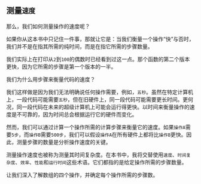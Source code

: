 ## 测量`速度`

那么，我们如何测量操作的速度呢？

如果你从这本书中只记住一件事，那就让它是：当我们衡量一个操作“快”与否时，我们并不是在指其所需的纯时间，而是在指它所需的步骤数量。

我们实际上在打印从`2`到`100`的偶数时已经看到过这一点。那个函数的第二个版本更快，因为它所需的步骤是第一个版本的一半。

我们为什么用步骤来衡量代码的速度？

我们这样做是因为我们无法明确说任何操作需要，例如，`五秒`。虽然在特定计算机上，一段代码可能需要`五秒`，但在旧硬件上，同一段代码可能需要更长时间。更何况，同一段代码在未来的超级计算机上可能会运行得更快。以时间来衡量操作的速度是不可靠的，因为时间总会根据运行它的硬件而变化。

然而，我们可以通过计算一个操作所需的计算步骤来衡量它的速度。如果`操作A`需要`5步`，而`操作B`需要`500步`，我们可以假设`操作A`在所有硬件上都将比`操作B`更快。因此，测量步骤的数量是分析操作速度的关键。

测量操作速度也被称为测量其时间复杂度。在本书中，我将交替使用`速度`、`时间复杂度`、`效率`、`性能`和`运行时间`这些术语。它们都指的是给定操作所需的步骤数量。

让我们深入了解数组的四个操作，并确定每个操作所需的步骤数。

